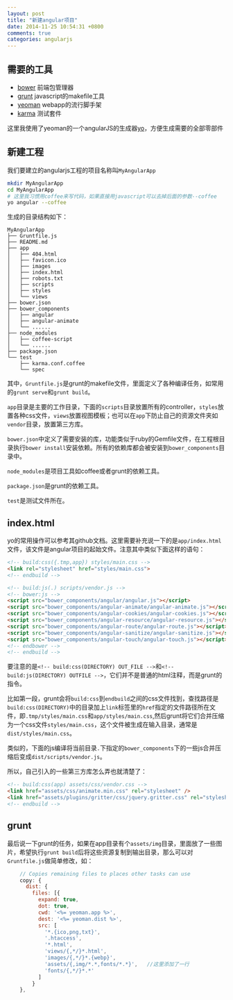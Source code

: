 ```yaml
---
layout: post
title: "新建angular项目"
date: 2014-11-25 10:54:31 +0800
comments: true
categories: angularjs
---
```


## 需要的工具

* [bower](http://bower.io/) 前端包管理器
* [grunt](http://gruntjs.com/) javascript的makefile工具
* [yeoman](http://yeoman.io/)  webapp的流行脚手架
* [karma](http://karma-runner.github.io/0.12/index.html) 测试套件

这里我使用了yeoman的一个angularJS的生成器[yo](https://github.com/yeoman/generator-angular)，方便生成需要的全部零部件

<!-- more -->

## 新建工程

我们要建立的angularjs工程的项目名称叫`MyAngularApp`

```bash
mkdir MyAngularApp
cd MyAngularApp
# 这里我习惯用coffee来写代码，如果直接用javascript可以去掉后面的参数--coffee
yo angular --coffee
```

生成的目录结构如下：

```
MyAngularApp
├── Gruntfile.js
├── README.md
├── app
│   ├── 404.html
│   ├── favicon.ico
│   ├── images
│   ├── index.html
│   ├── robots.txt
│   ├── scripts
│   ├── styles
│   └── views
├── bower.json
├── bower_components
│   ├── angular
│   ├── angular-animate
│   └── ......
├── node_modules
│   ├── coffee-script
│   └── ......
├── package.json
└── test
    ├── karma.conf.coffee
    └── spec
```

其中，`Gruntfile.js`是grunt的makefile文件，里面定义了各种编译任务，如常用的`grunt serve`和`grunt build`。

`app`目录是主要的工作目录，下面的`scripts`目录放置所有的controller，`styles`放置各种css文件，`views`放置视图模板；也可以在`app`下防止自己的资源文件夹如`vendor`目录，放置第三方库。

`bower.json`中定义了需要安装的库，功能类似于ruby的Gemfile文件，在工程根目录执行`bower install`安装依赖。所有的依赖库都会被安装到`bower_components`目录中。

`node_modules`是项目工具如coffee或者grunt的依赖工具。

`package.json`是grunt的依赖工具。

`test`是测试文件所在。

## index.html

yo的常用操作可以参考其github文档。这里需要补充说一下的是`app/index.html`文件，该文件是angular项目的起始文件。注意其中类似下面这样的语句：

```html
<!-- build:css({.tmp,app}) styles/main.css -->
<link rel="stylesheet" href="styles/main.css">
<!-- endbuild -->

<!-- build:js(.) scripts/vendor.js -->
<!-- bower:js -->
<script src="bower_components/angular/angular.js"></script>
<script src="bower_components/angular-animate/angular-animate.js"></script>
<script src="bower_components/angular-cookies/angular-cookies.js"></script>
<script src="bower_components/angular-resource/angular-resource.js"></script>
<script src="bower_components/angular-route/angular-route.js"></script>
<script src="bower_components/angular-sanitize/angular-sanitize.js"></script>
<script src="bower_components/angular-touch/angular-touch.js"></script>
<!-- endbower -->
<!-- endbuild -->
```

要注意的是`<!-- build:css(DIRECTORY) OUT_FILE -->`和`<!-- build:js(DIRECTORY) OUTFILE -->`，它们并不是普通的html注释，而是grunt的指令。

比如第一段，grunt会将`build:css`到`endbuild`之间的css文件找到，查找路径是`build:css(DIRECTORY)`中的目录加上`link`标签里的`href`指定的文件路径所在文件，即`.tmp/styles/main.css`和`app/styles/main.css`,然后grunt将它们合并压缩为一个css文件`styles/main.css`，这个文件被生成在输入目录，通常是`dist/styles/main.css`。

类似的，下面的js编译将当前目录`.`下指定的`bower_components`下的一些js合并压缩后变成`dist/scripts/vendor.js`。

所以，自己引入的一些第三方库怎么弄也就清楚了：

```html
<!-- build:css(app) assets/css/vendor.css -->
<link href="assets/css/animate.min.css" rel="stylesheet" />
<link href="assets/plugins/gritter/css/jquery.gritter.css" rel="stylesheet" />
<!-- endbuild -->
```

## grunt

最后说一下grunt的任务，如果在app目录有个`assets/img`目录，里面放了一些图片，希望执行`grunt build`后将这些资源复制到输出目录，那么可以对`Gruntfile.js`做简单修改，如：

```javascript
    // Copies remaining files to places other tasks can use
    copy: {
      dist: {
        files: [{
          expand: true,
          dot: true,
          cwd: '<%= yeoman.app %>',
          dest: '<%= yeoman.dist %>',
          src: [
            '*.{ico,png,txt}',
            '.htaccess',
            '*.html',
            'views/{,*/}*.html',
            'images/{,*/}*.{webp}',
	        'assets/{,img/*.*,fonts/*.*}',   //这里添加了一行
            'fonts/{,*/}*.*'
          ]
        }
    },
```
